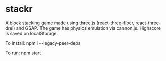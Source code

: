 # stackr
A block stacking game made using three.js (react-three-fiber, react-three-drei) and GSAP. The game has physics emulation via cannon.js. Highscore is saved on localStorage.

To install: npm i --legacy-peer-deps

To run: npm start
